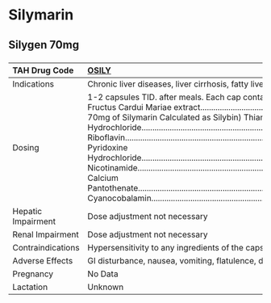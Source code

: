 # Silymarin

## Silygen 70mg

##### 

| TAH Drug Code      | [OSILY](https://www.tahsda.org.tw/drugs/hissearch.php?drug_code=OSILY)                                                                                                                                                                                                                                                                                                                                                                                                                                                                                                                                                                                                                                                                                               |
|:-------------------|:---------------------------------------------------------------------------------------------------------------------------------------------------------------------------------------------------------------------------------------------------------------------------------------------------------------------------------------------------------------------------------------------------------------------------------------------------------------------------------------------------------------------------------------------------------------------------------------------------------------------------------------------------------------------------------------------------------------------------------------------------------------------|
| Indications        | Chronic liver diseases, liver cirrhosis, fatty liver.                                                                                                                                                                                                                                                                                                                                                                                                                                                                                                                                                                                                                                                                                                                |
| Dosing             | 1-2 capsules TID. after meals. Each cap contains: Exsiccated Fructus Cardui Mariae extract.................................140mg (eq. to 70mg of Silymarin Calculated as Silybin) Thiamine Hydrochloride................................................................4mg Riboflavin......................................................................................4mg Pyridoxine Hydrochloride..............................................................4mg Nicotinamide................................................................................12mg Calcium Pantothenate....................................................................8mg Cyanocobalamin..........................................................................1.2μg |
| Hepatic Impairment | Dose adjustment not necessary                                                                                                                                                                                                                                                                                                                                                                                                                                                                                                                                                                                                                                                                                                                                        |
| Renal Impairment   | Dose adjustment not necessary                                                                                                                                                                                                                                                                                                                                                                                                                                                                                                                                                                                                                                                                                                                                        |
| Contraindications  | Hypersensitivity to any ingredients of the capsule.                                                                                                                                                                                                                                                                                                                                                                                                                                                                                                                                                                                                                                                                                                                  |
| Adverse Effects    | GI disturbance, nausea, vomiting, flatulence, diarrhea, diuresis                                                                                                                                                                                                                                                                                                                                                                                                                                                                                                                                                                                                                                                                                                     |
| Pregnancy          | No Data                                                                                                                                                                                                                                                                                                                                                                                                                                                                                                                                                                                                                                                                                                                                                              |
| Lactation          | Unknown                                                                                                                                                                                                                                                                                                                                                                                                                                                                                                                                                                                                                                                                                                                                                              |

